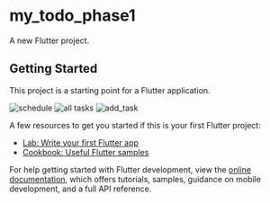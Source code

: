 # my_todo_phase1

A new Flutter project.

## Getting Started

This project is a starting point for a Flutter application.

![schedule](https://user-images.githubusercontent.com/71851235/182813218-1b02a92e-6f63-4777-9c69-326777b815ea.PNG)
![all tasks](https://user-images.githubusercontent.com/71851235/182813228-2d0d92a8-42c7-47dd-b42f-5129bc659e36.PNG)
![add_task](https://user-images.githubusercontent.com/71851235/181473416-04ac34f9-5859-4c42-87b9-feebab34f5ba.PNG)



A few resources to get you started if this is your first Flutter project:

- [Lab: Write your first Flutter app](https://docs.flutter.dev/get-started/codelab)
- [Cookbook: Useful Flutter samples](https://docs.flutter.dev/cookbook)

For help getting started with Flutter development, view the
[online documentation](https://docs.flutter.dev/), which offers tutorials,
samples, guidance on mobile development, and a full API reference.
